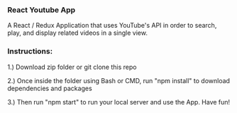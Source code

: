 ### React Youtube App

A React / Redux Application that uses YouTube's API in order to search, play, and display related videos in a single view.

### Instructions:

1.) Download zip folder or git clone this repo

2.) Once inside the folder using Bash or CMD, run "npm install" to download dependencies and packages

3.) Then run "npm start" to run your local server and use the App. Have fun!
